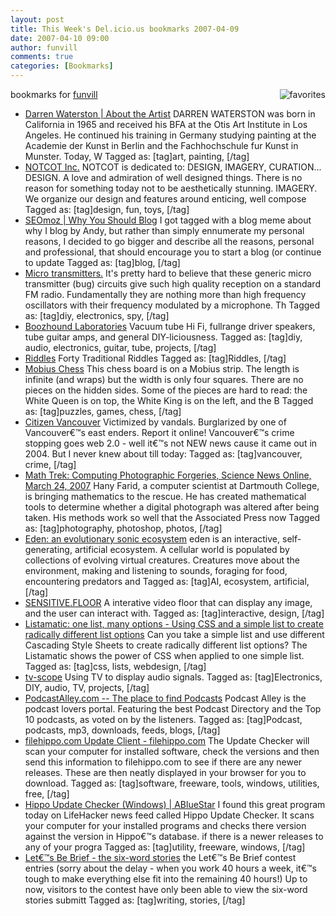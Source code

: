 ```yaml
---
layout: post
title: This Week's Del.icio.us bookmarks 2007-04-09
date: 2007-04-10 09:00
author: funvill
comments: true
categories: [Bookmarks]
---
```

bookmarks for <a href="http://del.icio.us/funvill"> funvill</a>
<a href="http://del.icio.us/funvill"> <img src="http://www.abluestar.com/blog/wp-content/uploads/2007/03/favorites_icon.thumbnail.jpg" alt="favorites" align="right" /></a>
<ul>
	<li><a href="http://www.darrenwaterston.com/" title="http://www.darrenwaterston.com/">Darren Waterston | About the Artist</a>
DARREN WATERSTON was born in California in 1965 and received his BFA at the Otis Art Institute in Los Angeles. He continued his training in Germany studying painting at the Academie der Kunst in Berlin and the Fachhochschule fur Kunst in Munster. Today, W Tagged as: [tag]art, painting, [/tag]</li>
	<li><a href="http://www.notcot.com/" title="http://www.notcot.com/">NOTCOT Inc.</a>
NOTCOT is dedicated to: DESIGN, IMAGERY, CURATION... DESIGN. A love and admiration of well designed things. There is no reason for something today not to be aesthetically stunning. IMAGERY. We organize our design and features around enticing, well compose Tagged as: [tag]design, fun, toys, [/tag]</li>
	<li><a href="http://www.seomoz.org/blog/why-you-should-blog" title="http://www.seomoz.org/blog/why-you-should-blog">SEOmoz | Why You Should Blog</a>
I got tagged with a blog meme about why I blog by Andy, but rather than simply ennumerate my personal reasons, I decided to go bigger and describe all the reasons, personal and professional, that should encourage you to start a blog (or continue to update Tagged as: [tag]blog, [/tag]</li>
	<li><a href="http://www.emanator.demon.co.uk/bigclive/snoop.htm" title="http://www.emanator.demon.co.uk/bigclive/snoop.htm">Micro transmitters.</a>
It's pretty hard to believe that these generic micro transmitter (bug) circuits give such high quality reception on a standard FM radio. Fundamentally they are nothing more than high frequency oscillators with their frequency modulated by a microphone. Th Tagged as: [tag]diy, electronics, spy, [/tag]</li>
	<li><a href="http://boozhoundlabs.com/" title="http://boozhoundlabs.com/">Boozhound Laboratories</a>
Vacuum tube Hi Fi, fullrange driver speakers, tube guitar amps, and general DIY-liciousness. Tagged as: [tag]diy, audio, electronics, guitar, tube, projects, [/tag]</li>
	<li><a href="http://thinks.com/riddles/a1-riddles.htm" title="http://thinks.com/riddles/a1-riddles.htm">Riddles</a>
Forty Traditional Riddles Tagged as: [tag]Riddles, [/tag]</li>
	<li><a href="http://www.teamten.com/lawrence/puzzles/mobius_chess.html" title="http://www.teamten.com/lawrence/puzzles/mobius_chess.html">Mobius Chess</a>
This chess board is on a Mobius strip. The length is infinite (and wraps) but the width is only four squares. There are no pieces on the hidden sides. Some of the pieces are hard to read: the White Queen is on top, the White King is on the left, and the B Tagged as: [tag]puzzles, games, chess, [/tag]</li>
	<li><a href="http://citizenvancouver.com/" title="http://citizenvancouver.com/">Citizen Vancouver</a>
Victimized by vandals.  Burglarized by one of Vancouver€™s east enders.  Report it online! Vancouver€™s crime stopping goes web 2.0  - well it€™s not NEW news cause it came out in 2004.  But I never knew about till today: Tagged as: [tag]vancouver, crime, [/tag]</li>
	<li><a href="http://www.sciencenews.org/articles/20070324/mathtrek.asp" title="http://www.sciencenews.org/articles/20070324/mathtrek.asp">Math Trek: Computing Photographic Forgeries, Science News Online, March 24, 2007</a>
Hany Farid, a computer scientist at Dartmouth College, is bringing mathematics to the rescue. He has created mathematical tools to determine whether a digital photograph was altered after being taken. His methods work so well that the Associated Press now Tagged as: [tag]photography, photoshop, photos, [/tag]</li>
	<li><a href="http://www.csse.monash.edu.au/~jonmc/projects/eden/" title="http://www.csse.monash.edu.au/~jonmc/projects/eden/">Eden: an evolutionary sonic ecosystem</a>
eden is an interactive, self-generating, artificial ecosystem. A cellular world is populated by collections of evolving virtual creatures. Creatures move about the environment, making and listening to sounds, foraging for food, encountering predators and Tagged as: [tag]AI, ecosystem, artificial, [/tag]</li>
	<li><a href="http://www.sensitivefloor.com/" title="http://www.sensitivefloor.com/">SENSITIVE.FLOOR</a>
A interative video floor that can display any image, and the user can interact with. Tagged as: [tag]interactive, design, [/tag]</li>
	<li><a href="http://css.maxdesign.com.au/listamatic/" title="http://css.maxdesign.com.au/listamatic/">Listamatic: one list, many options - Using CSS and a simple list to create radically different list options</a>
Can you take a simple list and use different Cascading Style Sheets to create radically different list options? The Listamatic shows the power of CSS when applied to one simple list. Tagged as: [tag]css, lists, webdesign, [/tag]</li>
	<li><a href="http://koti.welho.com/aahone22/tvscope.html" title="http://koti.welho.com/aahone22/tvscope.html">tv-scope</a>
Using TV to display audio signals. Tagged as: [tag]Electronics, DIY, audio, TV, projects, [/tag]</li>
	<li><a href="http://www.podcastalley.com/index.php" title="http://www.podcastalley.com/index.php">PodcastAlley.com -- The place to find Podcasts</a>
Podcast Alley is the podcast lovers portal. Featuring the best Podcast Directory and the Top 10 podcasts, as voted on by the listeners. Tagged as: [tag]Podcast, podcasts, mp3, downloads, feeds, blogs, [/tag]</li>
	<li><a href="http://www.filehippo.com/updatechecker/" title="http://www.filehippo.com/updatechecker/">filehippo.com Update Client - filehippo.com</a>
The Update Checker will scan your computer for installed software, check the versions and then send this information to filehippo.com to see if there are any newer releases. These are then neatly displayed in your browser for you to download. Tagged as: [tag]software, freeware, tools, windows, utilities, free, [/tag]</li>
	<li><a href="http://www.abluestar.com/blog/hippo-update-checker-windows/" title="http://www.abluestar.com/blog/hippo-update-checker-windows/">Hippo Update Checker (Windows) | ABlueStar</a>
I found this great program today on LifeHacker news feed called Hippo Update Checker. It scans your computer for your installed programs and checks there version against the version in Hippo€™s database. if there is a newer releases to any of your progra Tagged as: [tag]utility, freeware, windows, [/tag]</li>
	<li><a href="http://middlezonemusings.com/all-contest-entries-lets-be-brief/" title="http://middlezonemusings.com/all-contest-entries-lets-be-brief/">Let€™s Be Brief - the six-word stories</a>
the Let€™s Be Brief contest entries (sorry about the delay - when you work 40 hours a week, it€™s tough to make everything else fit into the remaining 40 hours!) Up to now, visitors to the contest have only been able to view the six-word stories submitt Tagged as: [tag]writing, stories, [/tag]</li>
</ul>
